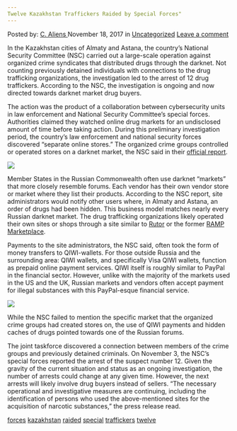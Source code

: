 ```yaml
---
Twelve Kazakhstan Traffickers Raided by Special Forces"
---
```

<article class="post-listing post-23562 post type-post status-publish format-standard has-post-thumbnail hentry category-uncategorized tag-forces tag-kazakhstan tag-raided tag-special tag-traffickers tag-twelve">
<div class="post-inner">
    <span>Posted by: <a href="https://www.deepdotweb.com/author/caliens/" title="">C. Aliens </a></span>
<span>November 18, 2017</span>
<span>in <a href="https://www.deepdotweb.com/category/uncategorized/" rel="category tag">Uncategorized</a></span>
<span><a href="https://www.deepdotweb.com/2017/11/18/twelve-kazakhstan-traffickers-raided-special-forces/#respond">Leave a comment</a></span>
</p>
<div class="clear"></div>
    
<p>In the Kazakhstan cities of Almaty and Astana, the country’s National Security Committee (NSC) carried out a large-scale operation against organized crime syndicates that distributed drugs through the darknet. Not counting previously detained individuals with connections to the drug trafficking organizations, the investigation led to the arrest of 12 drug traffickers. According to the NSC, the investigation is ongoing and now directed towards darknet market drug buyers.</p>
<p>The action was the product of a collaboration between cybersecurity units in law enforcement and National Security Committee’s special forces. Authorities claimed they watched online drug markets for an undisclosed amount of time before taking action. During this preliminary investigation period, the country’s law enforcement and national security forces discovered “separate online stores.” The organized crime groups controlled or operated stores on a darknet market, the NSC said in their <a href="http://www.knb.kz/ru/news/presecena-onlain-torgovla-narkotikami">official report</a>.</p>
<p><img class="wp-image-23567 aligncenter" src="/imgs/2017/11/word-image-12.png" srcset="/imgs/2017/11/word-image-12.png 800w, /imgs/2017/11/word-image-12-300x150.png 300w, /imgs/2017/11/word-image-12-660x330.png 660w" sizes="(max-width: 800px) 100vw, 800px" /></p>
<p>Member States in the Russian Commonwealth often use darknet “markets” that more closely resemble forums. Each vendor has their own vendor store or market where they list their products. According to the NSC report, site administrators would notify other users where, in Almaty and Astana, an order of drugs had been hidden. This business model matches nearly every Russian darknet market. The drug trafficking organizations likely operated their own sites or shops through a site similar to <a href="https://www.deepdotweb.com/marketplace-directory/listing/rutor/">Rutor</a> or the former <a href="https://www.deepdotweb.com/2017/09/21/russian-authorities-busted-ramp-oldest-darknet-market/">RAMP Marketplace</a>.</p>
<p>Payments to the site administrators, the NSC said, often took the form of money transfers to QIWI-wallets. For those outside Russia and the surrounding area: QIWI wallets, and specifically Visa QIWI wallets, function as prepaid online payment services. QIWI itself is roughly similar to PayPal in the financial sector. However, unlike with the majority of the markets used in the US and the UK, Russian markets and vendors often accept payment for illegal substances with this PayPal-esque financial service.</p>
<p><img class="wp-image-23568" src="/imgs/2017/11/word-image-13.png" srcset="/imgs/2017/11/word-image-13.png 800w, /imgs/2017/11/word-image-13-300x150.png 300w, /imgs/2017/11/word-image-13-660x330.png 660w" sizes="(max-width: 800px) 100vw, 800px" /></p>
<p>While the NSC failed to mention the specific market that the organized crime groups had created stores on, the use of QIWI payments and hidden caches of drugs pointed towards one of the Russian forums.</p>
<p>The joint taskforce discovered a connection between members of the crime groups and previously detained criminals. On November 3, the NSC’s special forces reported the arrest of the suspect number 12. Given the gravity of the current situation and status as an ongoing investigation, the number of arrests could change at any given time. However, the next arrests will likely involve drug buyers instead of sellers. “The necessary operational and investigative measures are continuing, including the identification of persons who used the above-mentioned sites for the acquisition of narcotic substances,” the press release read.</p>
</div>
<a href="https://www.deepdotweb.com/tag/forces/" rel="tag">forces</a> <a href="https://www.deepdotweb.com/tag/kazakhstan/" rel="tag">kazakhstan</a> <a href="https://www.deepdotweb.com/tag/raided/" rel="tag">raided</a> <a href="https://www.deepdotweb.com/tag/special/" rel="tag">special</a> <a href="https://www.deepdotweb.com/tag/traffickers/" rel="tag">traffickers</a> <a href="https://www.deepdotweb.com/tag/twelve/" rel="tag">twelve</a></span> <span style="display:none" class="updated">2017-11-18</span>
<div style="display:none" class="vcard author" itemprop="author" itemscope itemtype="http://schema.org/Person"><strong class="fn" itemprop="name"><a href="https://www.deepdotweb.com/author/caliens/" title="Posts by C. Aliens" rel="author">C. Aliens</a></strong></div>
    
